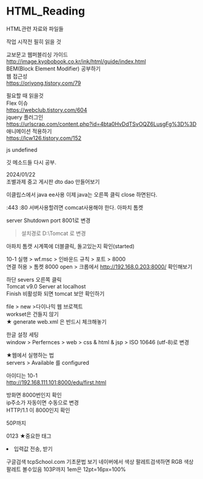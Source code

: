 # HTML_Reading
HTML관련 자료와 파일들

작업 시작전 필히 읽을 것

교보문고 웹퍼블리싱 가이드<br>
http://image.kyobobook.co.kr/ink/html/guide/index.html
<br>
BEM(Block Element Modifier) 공부하기<br>
웹 접근성<br>
https://oriyong.tistory.com/79<br>


필요할 때 읽을것<br>
Flex 이슈<br>
https://webclub.tistory.com/604<br>
jquery 플러그인<br>
https://urlscrap.com/content.php?id=4bta0HvDdTSvOQZ6LusgFg%3D%3D<br>
애니메이션 적용하기<br>
https://lcw126.tistory.com/152<br>

js undefined<br>

깃 메소드들 다시 공부.<br>

2024/01/22<br/>
조별과제 중고 게시판 dto dao 만들어보기<br/>

이클립스에서 java ee사용 이제 java는 오른쪽 클릭 close 하면된다.<br/>

:443
:80
서버사용할려면 comcat사용해야 한다. 아파치 톰켓<br/>

server Shutdown port 8001로 변경<br/>
> 설치경로 D:\Tomcat 로 변경<br/>

아파치 톰캣 시계쪽에 더블클릭, 돌고있는지 확인(started)<br/>

10-1 실행 > wf.msc > 인바운드 규칙 > 포트 >  8000<br/>
연결 허용 > 톰켓 8000 open > 크롭에서 http://192.168.0.203:8000/ 확인해보기<br/>

하단 severs 오른쪽 클릭<br/>
Tomcat v9.0 Server at localhost<br/>
Finish 비활성화 되면 tomcat 보안 확인하기<br/>

file > new >다이나믹 웹 브로젝트<br/>
workset은 건들지 않기<br/>
★ generate web.xml 은 반드시 체크해놓기<br/>

한글 설정 세팅<br/>
window > Perfernces  > web  > css & html & jsp > ISO 10646 (utf-8)로 변경<br/>

★웹에서 실행하는 법<br/>
servers > Available 를 configured <br/>

아이디는 10-1<br/>
http://192.168.111.101:8000/edu/first.html<br/>

방화면 8000번인지 확인<br/>
ip주소가 자동이면 수동으로 변경<br/>
HTTP/1.1 이 8000인지 확인<br/>

50P까지<br/>

0123
★중요한 태그
<br> <p> <div> <span> <li> <a> <table> <form>입력값 전송, 받기

구글검색 tcpSchool.com
기초문법 보기
네이버에서 색상 팔레트검색하면 RGB 색상 팔레트 볼수있음
103P까지
1em은 12pt=16px=100%


